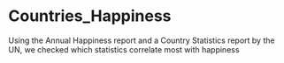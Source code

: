# Countries_Happiness
Using the Annual Happiness report and a Country Statistics report by the UN, we checked which statistics correlate most with happiness
